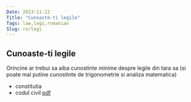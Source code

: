 ```yaml
---
Date: 2013-11-22
Title: "Cunoaste-ti legile"
Tags: law,legi,romanian
Slug: ro/legi
---
```


## Cunoaste-ti legile

Orincine ar trebui sa aiba cunostinte minime despre legile din tara sa (si poate mai putine cunostinte de trigonometrie si analiza matematica)

- constitutia
- codul civil [pdf](http://www.dsclex.ro/coduri/cod.civil.pdf)
